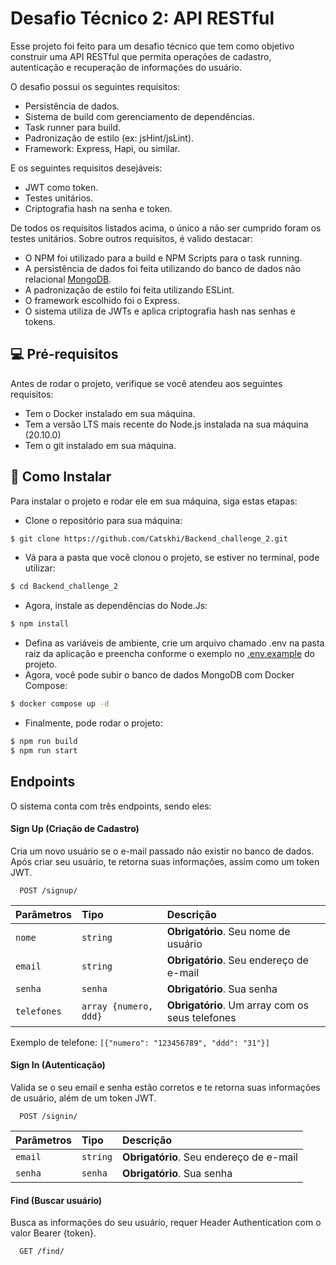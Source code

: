 
# Desafio Técnico 2: API RESTful

Esse projeto foi feito para um desafio técnico que tem como objetivo construir uma API RESTful que permita operações de cadastro, autenticação e recuperação de informações do usuário.

O desafio possui os seguintes requisitos:
- Persistência de dados.
- Sistema de build com gerenciamento de dependências.
- Task runner para build.
- Padronização de estilo (ex: jsHint/jsLint).
- Framework: Express, Hapi, ou similar.

E os seguintes requisitos desejáveis:
- JWT como token.
- Testes unitários.
- Criptografia hash na senha e token.


De todos os requisitos listados acima, o único a não ser cumprido foram os testes unitários. Sobre outros requisitos, é valido destacar:
- O NPM foi utilizado para a build e NPM Scripts para o task running.
- A persistência de dados foi feita utilizando do banco de dados não relacional [MongoDB](https://www.mongodb.com/).
- A padronização de estilo foi feita utilizando ESLint.
- O framework escolhido foi o Express.
- O sistema utiliza de JWTs e aplica criptografia hash nas senhas e tokens.


## 💻 Pré-requisitos

Antes de rodar o projeto, verifique se você atendeu aos seguintes requisitos:
- Tem o Docker instalado em sua máquina.
- Tem a versão LTS mais recente do Node.js instalada na sua máquina (20.10.0)
- Tem o git instalado em sua máquina.

## 🚀 Como Instalar
Para instalar o projeto e rodar ele em sua máquina, siga estas etapas:
- Clone o repositório para sua máquina:
```bash
$ git clone https://github.com/Catskhi/Backend_challenge_2.git
```
- Vá para a pasta que você clonou o projeto, se estiver no terminal, pode utilizar:
```bash
$ cd Backend_challenge_2
```
- Agora, instale as dependências do Node.Js:
```bash
$ npm install
```
- Defina as variáveis de ambiente, crie um arquivo chamado .env na pasta raiz da aplicação e preencha conforme o exemplo no [.env.example](https://github.com/Catskhi/Backend_challenge_2/blob/main/.env.example) do projeto.
- Agora, você pode subir o banco de dados MongoDB com Docker Compose:
```bash
$ docker compose up -d
```
- Finalmente, pode rodar o projeto:
```bash
$ npm run build
$ npm run start
```
## Endpoints
O sistema conta com três endpoints, sendo eles:

#### Sign Up (Criação de Cadastro)

Cria um novo usuário se o e-mail passado não existir no banco de dados. Após criar seu usuário, te retorna suas informações, assim como um token JWT.

```http
  POST /signup/
```

| Parâmetros| Tipo     | Descrição                |
| :-------- | :------- | :------------------------- |
| `nome` | `string` | **Obrigatório**. Seu nome de usuário |
| `email` | `string` | **Obrigatório**. Seu endereço de e-mail |
| `senha` | `senha` | **Obrigatório**. Sua senha |
| `telefones` | `array {numero, ddd}` | **Obrigatório**. Um array com os seus telefones |

Exemplo de telefone: 
`[{"numero": "123456789", "ddd": "31"}]`

#### Sign In (Autenticação)

Valida se o seu email e senha estão corretos e te retorna suas informações de usuário, além de um token JWT.

```http
  POST /signin/
```

| Parâmetros| Tipo     | Descrição                |
| :-------- | :------- | :------------------------- |
| `email` | `string` | **Obrigatório**. Seu endereço de e-mail |
| `senha` | `senha` | **Obrigatório**. Sua senha |

#### Find (Buscar usuário)

Busca as informações do seu usuário, requer Header Authentication com o valor Bearer {token}.

```http
  GET /find/
```

